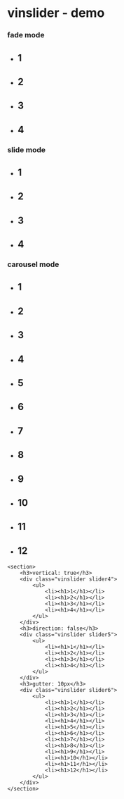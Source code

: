 <div class="jsColor unit demo">
    <h1>vinslider - demo</h1>
    <section>
        <h3>fade mode</h3>
        <div class="vinslider slider1">
            <ul>
                <li><h1>1</h1></li>
                <li><h1>2</h1></li>
                <li><h1>3</h1></li>
                <li><h1>4</h1></li>
            </ul>
        </div>
        <h3>slide mode</h3>
        <div class="vinslider slider2">
            <ul>
                <li><h1>1</h1></li>
                <li><h1>2</h1></li>
                <li><h1>3</h1></li>
                <li><h1>4</h1></li>
            </ul>
        </div>
        <h3>carousel mode</h3>
        <div class="vinslider slider3">
            <ul>
                <li><h1>1</h1></li>
                <li><h1>2</h1></li>
                <li><h1>3</h1></li>
                <li><h1>4</h1></li>
                <li><h1>5</h1></li>
                <li><h1>6</h1></li>
                <li><h1>7</h1></li>
                <li><h1>8</h1></li>
                <li><h1>9</h1></li>
                <li><h1>10</h1></li>
                <li><h1>11</h1></li>
                <li><h1>12</h1></li>
            </ul>
        </div>
    </section>

    <section>
        <h3>vertical: true</h3>
        <div class="vinslider slider4">
            <ul>
                <li><h1>1</h1></li>
                <li><h1>2</h1></li>
                <li><h1>3</h1></li>
                <li><h1>4</h1></li>
            </ul>
        </div>
        <h3>direction: false</h3>
        <div class="vinslider slider5">
            <ul>
                <li><h1>1</h1></li>
                <li><h1>2</h1></li>
                <li><h1>3</h1></li>
                <li><h1>4</h1></li>
            </ul>
        </div>
        <h3>gutter: 10px</h3>
        <div class="vinslider slider6">
            <ul>
                <li><h1>1</h1></li>
                <li><h1>2</h1></li>
                <li><h1>3</h1></li>
                <li><h1>4</h1></li>
                <li><h1>5</h1></li>
                <li><h1>6</h1></li>
                <li><h1>7</h1></li>
                <li><h1>8</h1></li>
                <li><h1>9</h1></li>
                <li><h1>10</h1></li>
                <li><h1>11</h1></li>
                <li><h1>12</h1></li>
            </ul>
        </div>
    </section>
</div>
